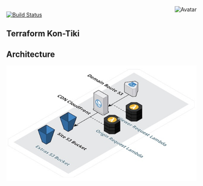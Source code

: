 <img align="right" src="https://raw.github.com/cliffano/terraform-kon-tiki/master/avatar.jpg" alt="Avatar"/>

[![Build Status](https://github.com/cliffano/terraform-kon-tiki/workflows/CI/badge.svg)](https://github.com/cliffano/terraform-kon-tiki/actions?query=workflow%3ACI)
<br/>

Terraform Kon-Tiki
------------------

Architecture
------------

[![Architecture Diagram](architecture.jpg)](architecture.jpg)